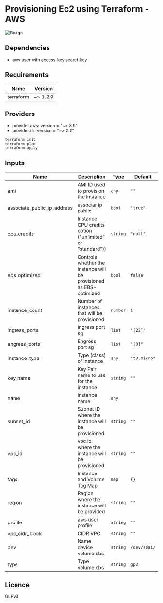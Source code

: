 # Provisioning Ec2 using Terraform - AWS

![Badge](https://img.shields.io/badge/terraform-aws-red)

## Dependencies

- aws user with access-key secret-key

## Requirements

| Name | Version |
|------|---------|
| terraform | ~> 1.2.9 |

## Providers

* provider.aws: version = "~> 3.9"
* provider.tls: version = "~> 2.2"

```
terraform init 
terraform plan 
terraform apply
```

## Inputs

| Name | Description | Type | Default | Required |
|------|-------------|------|---------|:--------:|
| ami | AMI ID used to provision the instance | `any` | `""` | no |
| associate_public_ip_address | associar ip public | `bool`| `"true"`| no |
| cpu\_credits | Instance CPU credits option ("unlimited" or "standard")) | `string` | `"null"` | no |
| ebs\_optimized | Controls whether the instance will be provisioned as EBS-optimized | `bool` | `false` | no |
| instance\_count | Number of instances that will be provisioned | `number` | `1` | no |
| ingress_ports | Ingress port sg | `list` | `"[22]"` | no |
| engress_ports | Engress port sg | `list` | `"[0]"` | no |
| instance\_type | Type (class) of instance | `any` | `"t3.micro"` | no |
| key\_name | Key Pair name to use for the instance | `string` | `""` | yes |
| name | instance name | `any` | ` ` | yes |
| subnet\_id | Subnet ID where the instance will be provisioned | `string` | `""` | yes |
| vpc\_id | vpc id where the instance will be provisioned | `string` | `""` | yes |
| tags | Instance and Volume Tag Map | `map` | `{}` | no |
| region | Region where the instance will be provided | `string` | `""` | yes |
| profile | aws user profile | `string` | `""` | yes |
| vpc_cidr_block | CIDR VPC | `string` | `""`| yes |
| dev | Name device volume ebs | `string` | `/dev/sda1/` | no
| type | Type volume ebs | `string` | `gp2` | no

## Licence
GLPv3